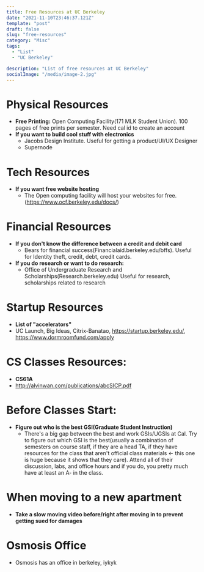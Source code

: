 ```yaml
---
title: Free Resources at UC Berkeley
date: "2021-11-10T23:46:37.121Z"
template: "post"
draft: false
slug: "free-resources"
category: "Misc"
tags:
  - "List"
  - "UC Berkeley"

description: "List of free resources at UC Berkeley"
socialImage: "/media/image-2.jpg"
---
```


# Physical Resources

- **Free Printing:** Open Computing Facility(171 MLK Student Union). 100 pages of free prints per semester. Need cal id to create an account
- **If you want to build cool stuff with electronics**
  - Jacobs Design Institute. Useful for getting a product/UI/UX Designer
  - Supernode

# Tech Resources

- **If you want free website hosting**
  - The Open computing facility will host your websites for free. (https://www.ocf.berkeley.edu/docs/)

# Financial Resources

- **If you don't know the difference between a credit and debit card**
  - Bears for financial success(Financialaid.berkeley.edu/bffs). Useful for Identity theft, credit, debt, credit cards.
- **If you do research or want to do research:**
  - Office of Undergraduate Research and Scholarships(Research.berkeley.edu) Useful for research, scholarships related to research

# Startup Resources

- **List of "accelerators"**
- UC Launch, Big Ideas, Citrix-Banatao, https://startup.berkeley.edu/, https://www.dormroomfund.com/apply

# CS Classes Resources:

- **CS61A**
- http://alvinwan.com/publications/abcSICP.pdf

# Before Classes Start:

- **Figure out who is the best GSI(Graduate Student Instruction)**
  - There's a big gap between the best and work GSIs/UGSIs at Cal. Try to figure out which GSI is the best(usually a combination of semesters on course staff, if they are a head TA, if they have resources for the class that aren't official class materials <- this one is huge because it shows that they care). Attend all of their discussion, labs, and office hours and if you do, you pretty much have at least an A- in the class.

# When moving to a new apartment

- **Take a slow moving video before/right after moving in to prevent getting sued for damages**

# Osmosis Office

- Osmosis has an office in berkeley, iykyk
